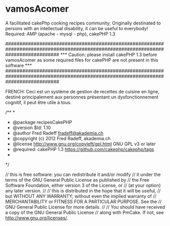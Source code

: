 vamosAcomer
===========

A facilitated cakePhp cooking recipes community; 
Originally destinated to persons with an intellectual disability, it can be useful to everybody!
Required: AMP (apache - mysql - php), cakePHP 1.3

###################################################################################################################################
*** Caution: please install cakePHP 1.3 before vamosAcomer as some required files for cakePHP are not present in this software ***
###################################################################################################################################

FRENCH:
Ceci est un système de gestion de recettes de cuisine en ligne,
destiné principalement aux personnes présentant un dysfonctionnement cognitif, il 
peut être utile à tous.
 
/**
*
* @package recipesCakePHP
* @version $Id: 1.10
* @author Fred Radeff <fradeff@akademia.ch>
* @copyright (c) 2012 Fred Radeff, akademia.ch
* @license http://www.gnu.org/copyleft/gpl.html GNU GPL v3 or later
* @required: cakePHP 1.3 https://github.com/cakephp/cakephp/tags
*
*/

// this is free software: you can redistribute it and/or modify
// it under the terms of the GNU General Public License as published by
// the Free Software Foundation, either version 3 of the License, or
// (at your option) any later version.
//
// this is distributed in the hope that it will be useful,
// but WITHOUT ANY WARRANTY; without even the implied warranty of
// MERCHANTABILITY or FITNESS FOR A PARTICULAR PURPOSE. See the
// GNU General Public License for more details.
//
// You should have received a copy of the GNU General Public License
// along with PmCake. If not, see <http://www.gnu.org/licenses/>.
